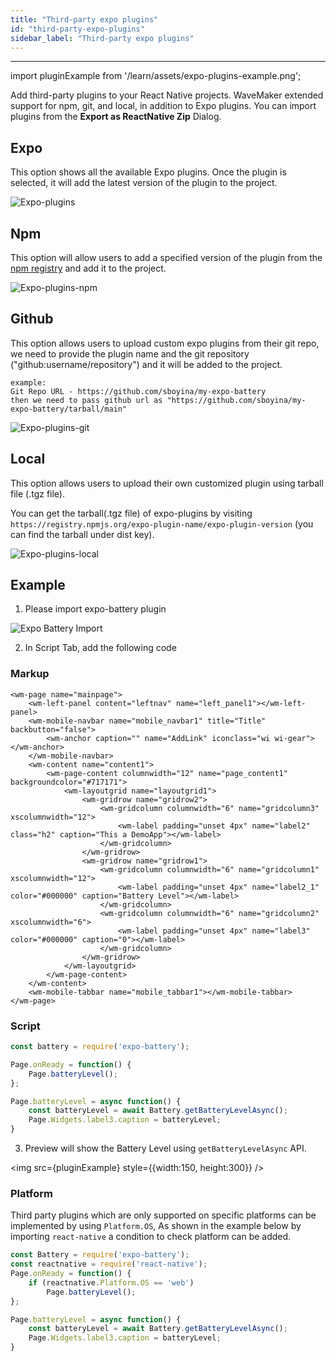 ```yaml
---
title: "Third-party expo plugins"
id: "third-party-expo-plugins"
sidebar_label: "Third-party expo plugins"
---
```

---
import pluginExample from '/learn/assets/expo-plugins-example.png';

Add third-party plugins to your React Native projects.  WaveMaker extended support for npm, git, and local, in addition to Expo plugins. You can import plugins from the **Export as ReactNative Zip** Dialog.  

## Expo

This option shows all the available Expo plugins. Once the plugin is selected, it will add the latest version of the plugin to the project.

![Expo-plugins](/learn/assets/expo-plugins.png)

## Npm

This option will allow users to add a specified version of the plugin from the [npm registry](https://www.npmjs.com/) and add it to the project.

![Expo-plugins-npm](/learn/assets/expo-plugins-npm.png)

## Github
This option allows users to upload custom expo plugins from their git repo, we need to provide the plugin name and the git repository ("github:username/repository") and it will be added to the project.
 
``` 
example:
Git Repo URL - https://github.com/sboyina/my-expo-battery
then we need to pass github url as "https://github.com/sboyina/my-expo-battery/tarball/main"
```

![Expo-plugins-git](/learn/assets/expo-plugins-git.png)


## Local

This option allows users to upload their own customized plugin using tarball file (.tgz file).

You can get the tarball(.tgz file) of expo-plugins by visiting `https://registry.npmjs.org/expo-plugin-name/expo-plugin-version` (you can find the tarball under dist key).

![Expo-plugins-local](/learn/assets/expo-plugins-local.png)

## Example

1. Please import expo-battery plugin 

![Expo Battery Import](/learn/assets/expo-plugins-import-example.png)

2. In Script Tab, add the following code

### Markup
```
<wm-page name="mainpage">
    <wm-left-panel content="leftnav" name="left_panel1"></wm-left-panel>
    <wm-mobile-navbar name="mobile_navbar1" title="Title" backbutton="false">
        <wm-anchor caption="" name="AddLink" iconclass="wi wi-gear"></wm-anchor>
    </wm-mobile-navbar>
    <wm-content name="content1">
        <wm-page-content columnwidth="12" name="page_content1" backgroundcolor="#717171">
            <wm-layoutgrid name="layoutgrid1">
                <wm-gridrow name="gridrow2">
                    <wm-gridcolumn columnwidth="6" name="gridcolumn3" xscolumnwidth="12">
                        <wm-label padding="unset 4px" name="label2" class="h2" caption="This a DemoApp"></wm-label>
                    </wm-gridcolumn>
                </wm-gridrow>
                <wm-gridrow name="gridrow1">
                    <wm-gridcolumn columnwidth="6" name="gridcolumn1" xscolumnwidth="12">
                        <wm-label padding="unset 4px" name="label2_1" color="#000000" caption="Battery Level"></wm-label>
                    </wm-gridcolumn>
                    <wm-gridcolumn columnwidth="6" name="gridcolumn2" xscolumnwidth="6">
                        <wm-label padding="unset 4px" name="label3" color="#000000" caption="0"></wm-label>
                    </wm-gridcolumn>
                </wm-gridrow>
            </wm-layoutgrid>
        </wm-page-content>
    </wm-content>
    <wm-mobile-tabbar name="mobile_tabbar1"></wm-mobile-tabbar>
</wm-page>
```

### Script
```js
const battery = require('expo-battery');

Page.onReady = function() {
    Page.batteryLevel();
};

Page.batteryLevel = async function() {
    const batteryLevel = await Battery.getBatteryLevelAsync();
    Page.Widgets.label3.caption = batteryLevel;
}
```
3. Preview will show the Battery Level using `getBatteryLevelAsync` API.


<img src={pluginExample} style={{width:150, height:300}} />

### Platform

Third party plugins which are only supported on specific platforms can be implemented by using `Platform.OS`, As shown in the example below by importing `react-native` a condition to check platform can be added.

```js
const Battery = require('expo-battery');
const reactnative = require('react-native');
Page.onReady = function() {
    if (reactnative.Platform.OS == 'web')
        Page.batteryLevel();
};

Page.batteryLevel = async function() {
    const batteryLevel = await Battery.getBatteryLevelAsync();
    Page.Widgets.label3.caption = batteryLevel;
}
```
